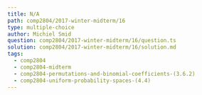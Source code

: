 ```yaml
---
title: N/A
path: comp2804/2017-winter-midterm/16
type: multiple-choice
author: Michiel Smid
question: comp2804/2017-winter-midterm/16/question.ts
solution: comp2804/2017-winter-midterm/16/solution.md
tags:
  - comp2804
  - comp2804-midterm
  - comp2804-permutations-and-binomial-coefficients-(3.6.2)
  - comp2804-uniform-probability-spaces-(4.4)
---
```

